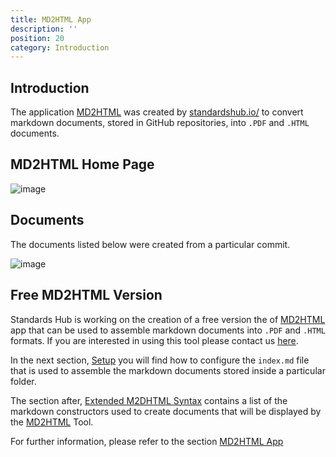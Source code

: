 ```yaml
---
title: MD2HTML App
description: ''
position: 20
category: Introduction
---
```

## Introduction

The application [MD2HTML](http://104.237.129.77/#/) was created by [standardshub.io/](https://www.standardshub.io/) to convert markdown documents, stored in GitHub repositories, into `.PDF` and `.HTML` documents. 

## MD2HTML Home Page
![image](https://user-images.githubusercontent.com/3258579/182972116-bf2f0ef9-d954-4265-baa8-e17505a59610.png)

## Documents 
The documents listed below were created from a particular commit.

![image](https://user-images.githubusercontent.com/3258579/182972373-928e679d-9713-4fb6-813d-4af10d2964cd.png)

## Free MD2HTML Version

Standards Hub is working on the creation of a free version the of [MD2HTML](http://104.237.129.77/#/) app that can be used to assemble markdown documents into `.PDF` and `.HTML` formats. If you are interested in using this tool please contact us [here](https://www.standardshub.io/).

In the next section, [Setup](/md2html-setup#index) you will find how to configure the `index.md` file that is used to assemble the markdown documents stored inside a particular folder.

The section after, [Extended M2DHTML Syntax](/md2html-extended) contains a list of the markdown constructors used to create documents that will be displayed by the [MD2HTML](http://104.237.129.77/#/) Tool.

<alert>For further information, please refer to the section [MD2HTML App](md2html-setup)</alert>